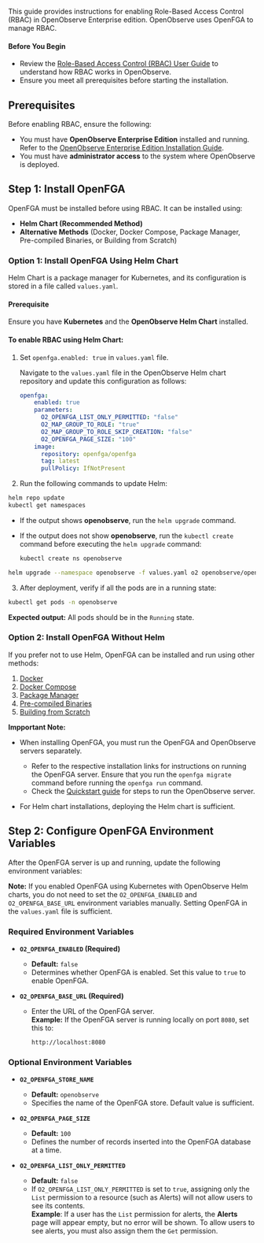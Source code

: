 This guide provides instructions for enabling Role-Based Access Control (RBAC) in OpenObserve Enterprise edition. OpenObserve uses OpenFGA to manage RBAC.

#### Before You Begin

- Review the [Role-Based Access Control (RBAC) User Guide](role-based-access-control.md) to understand how RBAC works in OpenObserve.
- Ensure you meet all prerequisites before starting the installation.

## Prerequisites

Before enabling RBAC, ensure the following:

- You must have **OpenObserve Enterprise Edition** installed and running. Refer to the [OpenObserve Enterprise Edition Installation Guide](openObserve-enterprise-edition-installation-guide.md).
- You must have **administrator access** to the system where OpenObserve is deployed.

## Step 1: Install OpenFGA

OpenFGA must be installed before using RBAC. It can be installed using:

- **Helm Chart (Recommended Method)**
- **Alternative Methods** (Docker, Docker Compose, Package Manager, Pre-compiled Binaries, or Building from Scratch)

### Option 1: Install OpenFGA Using Helm Chart

Helm Chart is a package manager for Kubernetes, and its configuration is stored in a file called `values.yaml`.

#### Prerequisite

Ensure you have **Kubernetes** and the **OpenObserve Helm Chart** installed.

#### To enable RBAC using Helm Chart:

1. Set `openfga.enabled: true` in `values.yaml` file.

   Navigate to the `values.yaml` file in the OpenObserve Helm chart repository and update this configuration as follows:

   ```yaml
   openfga:
       enabled: true
       parameters:
         O2_OPENFGA_LIST_ONLY_PERMITTED: "false"
         O2_MAP_GROUP_TO_ROLE: "true"
         O2_MAP_GROUP_TO_ROLE_SKIP_CREATION: "false"
         O2_OPENFGA_PAGE_SIZE: "100"
       image:
         repository: openfga/openfga
         tag: latest
         pullPolicy: IfNotPresent
    ```
2. Run the following commands to update Helm:

```sh
helm repo update
kubectl get namespaces
```
- If the output shows **openobserve**, run the `helm upgrade` command.

- If the output does not show **openobserve**, run the `kubectl create` command before executing the `helm upgrade` command: 
    ```sh 
    kubectl create ns openobserve
    ```
```sh
helm upgrade --namespace openobserve -f values.yaml o2 openobserve/openobserve
```

3. After deployment, verify if all the pods are in a running state:

```sh
kubectl get pods -n openobserve
```
**Expected output:** All pods should be in the `Running` state.


### Option 2: Install OpenFGA Without Helm

If you prefer not to use Helm, OpenFGA can be installed and run using other methods:

1. [Docker](https://openfga.dev/docs/getting-started/setup-openfga/docker)
2. [Docker Compose](https://github.com/openfga/openfga?tab=readme-ov-file#docker-compose)  
3. [Package Manager](https://github.com/openfga/openfga?tab=readme-ov-file#package-managers)
4. [Pre-compiled Binaries](https://github.com/openfga/openfga?tab=readme-ov-file#pre-compiled-binaries)
5. [Building from Scratch](https://github.com/openfga/openfga?tab=readme-ov-file#building-from-source)

**Impportant Note:** 
- When installing OpenFGA, you must run the OpenFGA and OpenObserve servers separately.

    - Refer to the respective installation links for instructions on running the OpenFGA server. Ensure that you run the `openfga migrate` command before running the `openfga run` command.
    - Check the [Quickstart guide](https://openobserve.ai/docs/quickstart/#openobserve-cloud) for steps to run the OpenObserve server.

- For Helm chart installations, deploying the Helm chart is sufficient.

## Step 2: Configure OpenFGA Environment Variables

After the OpenFGA server is up and running, update the following environment variables:

**Note:** If you enabled OpenFGA using Kubernetes with OpenObserve Helm charts, you do not need to set the `O2_OPENFGA_ENABLED` and `O2_OPENFGA_BASE_URL` environment variables manually. Setting OpenFGA in the `values.yaml` file is sufficient.

### Required Environment Variables

- **`O2_OPENFGA_ENABLED` (Required)**
  - **Default:** `false`
  - Determines whether OpenFGA is enabled. Set this value to `true` to enable OpenFGA.

- **`O2_OPENFGA_BASE_URL` (Required)**
  - Enter the URL of the OpenFGA server.  
    **Example:** If the OpenFGA server is running locally on port `8080`, set this to:
    ```
    http://localhost:8080
    ```

### Optional Environment Variables

- **`O2_OPENFGA_STORE_NAME`**
  - **Default:** `openobserve`
  - Specifies the name of the OpenFGA store. Default value is sufficient.

- **`O2_OPENFGA_PAGE_SIZE`**
  - **Default:** `100`
  - Defines the number of records inserted into the OpenFGA database at a time.

- **`O2_OPENFGA_LIST_ONLY_PERMITTED`**
  - **Default:** `false`
  - If `O2_OPENFGA_LIST_ONLY_PERMITTED` is set to `true`, assigning only the `List` permission to a resource (such as Alerts) will not allow users to see its contents.  
    **Example**: If a user has the `List` permission for alerts, the **Alerts** page will appear empty, but no error will be shown. To allow users to see alerts, you must also assign them the `Get` permission.


